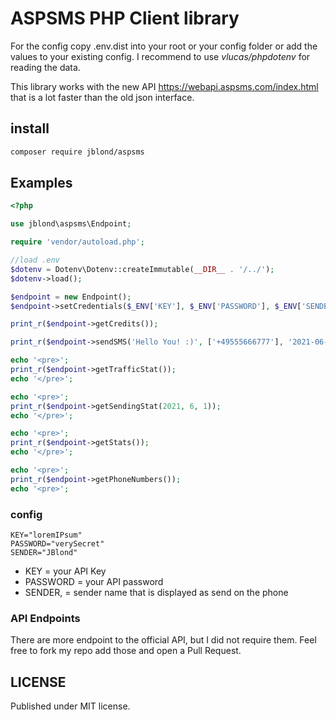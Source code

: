 # ASPSMS PHP Client library

For the config copy .env.dist into your root or 
your config folder or add the values to your existing config.
I recommend to use *vlucas/phpdotenv* for reading the data.

This library works with the new API https://webapi.aspsms.com/index.html that is 
a lot faster than the old json interface.

## install

```bash
composer require jblond/aspsms
```

## Examples

```PHP
<?php

use jblond\aspsms\Endpoint;

require 'vendor/autoload.php';

//load .env
$dotenv = Dotenv\Dotenv::createImmutable(__DIR__ . '/../');
$dotenv->load();

$endpoint = new Endpoint();
$endpoint->setCredentials($_ENV['KEY'], $_ENV['PASSWORD'], $_ENV['SENDER']);

print_r($endpoint->getCredits());

print_r($endpoint->sendSMS('Hello You! :)', ['+49555666777'], '2021-06-30T15:20:00+02:00'));

echo '<pre>';
print_r($endpoint->getTrafficStat());
echo '</pre>';

echo '<pre>';
print_r($endpoint->getSendingStat(2021, 6, 1));
echo '</pre>';

echo '<pre>';
print_r($endpoint->getStats());
echo '</pre>';

echo '<pre>';
print_r($endpoint->getPhoneNumbers());
echo '<pre>';
```

### config

```dotenv
KEY="loremIPsum"
PASSWORD="verySecret"
SENDER="JBlond"
```

- KEY = your API Key
- PASSWORD = your API password
- SENDER, = sender name that is displayed as send on the phone

### API Endpoints

There are more endpoint to the official API, but I did not require them.
Feel free to fork my repo add those and open a Pull Request.

## LICENSE

Published under MIT license.
